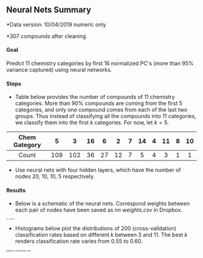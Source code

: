 ## Neural Nets Summary

*Data version: 10/04/2019 numeric only 

*307 compounds after cleaning

#### Goal 

Predict 11 chemistry categories by first 16 normalized PC's (more than 95% variance captured) using neural networks. 

#### Steps

- Table below provides the number of compounds of 11 chemistry categories. More than 90% compounds are coming from the first 5 categories, and only one compound comes from each of the last two groups. Thus instead of classifying all the compounds into 11 categories, we classify them into the first $k$ categories. For now, let $k=5$.

| Chem Gategory |  5   |  3   |  16  |  6   |  2   |  7   |  14  |  4   |  11  |  8   |  10  |
| :-----------: | :--: | :--: | :--: | :--: | :--: | :--: | :--: | :--: | :--: | :--: | :--: |
|     Count     | 109  | 102  |  36  |  27  |  12  |  7   |  5   |  4   |  3   |  1   |  1   |

- Use neural nets with four hidden layers, which have the number of nodes 20, 10, 10, 5 respectively. 

#### Results

- Below is a schematic of the neural nets. Correspond weights between each pair of nodes have been saved as *nn weights.csv* in Dropbox.

<img src="/Users/hanyin/Dropbox (CSU Fullerton)/Research Project/Solid State Chemistry/ChemStatsResearch/Chem Stats R code/result/screenshot/nn schematic.png" alt="nn schematic" style="zoom:21.5%;" />

- Histograms below plot the distributions of 200 (cross-validation) classification rates based on different $k$ between 3 and 11. The best $k$  renders classification rate varies from 0.55 to 0.60. 

<img src="/Users/hanyin/Dropbox (CSU Fullerton)/Research Project/Solid State Chemistry/ChemStatsResearch/Chem Stats R code/result/screenshot/dists of classification rate.png" alt="dists of classification rate" style="zoom:35%;" />

